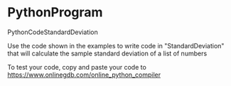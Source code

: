 # PythonProgram
PythonCodeStandardDeviation

Use the code shown in the examples to write code in "StandardDeviation" that will calculate the sample standard deviation of a list of numbers

To test your code, copy and paste your code to 
  https://www.onlinegdb.com/online_python_compiler
  
